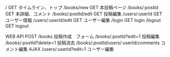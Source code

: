 /   GET タイムライン、トップ
/books/new   GET 本投稿ページ
/books/:postId GET 本詳細、コメント
/books/:postId/edit GET 投稿編集
/users/:userId GET ユーザー情報
/users/:userId/edit GET ユーザー編集
/login GET login
/logout GET logout

WEB API
POST
/books
投稿作成　フォーム
/books/:postId?edit=1
投稿編集
/books/:postId?delete=1
投稿消去
/books/:postId/users/:userId/comments
コメント編集 AJAX
/users/:userId?edit=1
ユーザー編集

